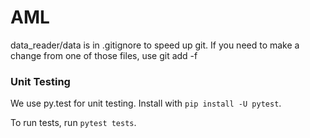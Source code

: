 # AML

data_reader/data is in .gitignore to speed up git. If you need to make a change from one of those
files, use git add -f 

### Unit Testing
We use py.test for unit testing. Install with `pip install -U pytest`.

To run tests, run `pytest tests`.
